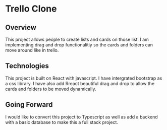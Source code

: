 # Trello Clone

## Overview

This project allows people to create lists and cards on those list. I am implementing drag and drop functionalitiy so the cards and folders can move around like in trello.

## Technologies

This project is built on React with javascript. I have intergrated bootstrap as a css library. I have also add Rreact beautiful drag and drop to allow the cards and folders to be moved dynamically.

## Going Forward

I would like to convert this project to Typescript as well as add a backend with a basic database to make this a full stack project.
